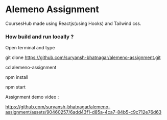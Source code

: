 # Alemeno Assignment

CoursesHub made using Reactjs(using Hooks) and Tailwind css.



### How build and run locally ?

Open terminal and type 

git clone https://github.com/suryansh-bhatnagar/alemeno-assignment.git

cd alemeno-assignment

npm install

npm start



Assignment demo video :

https://github.com/suryansh-bhatnagar/alemeno-assignment/assets/90460257/6add43f1-d85a-4ca7-84b5-c9c712e76d63

